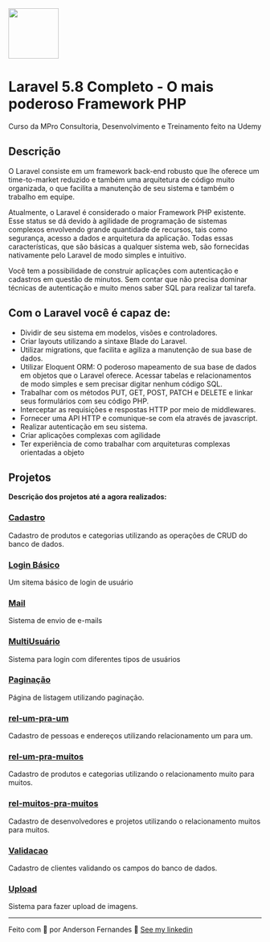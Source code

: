 <img src="https://alexandrebbarbosa.files.wordpress.com/2018/06/logolaravel.png" height="100">

<h1>Laravel 5.8 Completo - O mais poderoso Framework PHP </h1>
<p> Curso da MPro Consultoria, Desenvolvimento e Treinamento feito na Udemy </p> 

<h2> Descrição </h2>

<p>
 
O Laravel consiste em um framework back-end robusto que lhe oferece um time-to-market reduzido e também uma arquitetura de código muito organizada, o que facilita a manutenção de seu sistema e também o trabalho em equipe.

Atualmente, o Laravel é considerado o maior Framework PHP existente. Esse status se dá devido à agilidade de programação de sistemas complexos envolvendo grande quantidade de recursos, tais como segurança, acesso a dados e arquitetura da aplicação. Todas essas características, que são básicas a qualquer sistema web, são fornecidas nativamente pelo Laravel de modo simples e intuitivo. 

Você tem a possibilidade de construir aplicações com autenticação e cadastros em questão de minutos. Sem contar que não precisa dominar técnicas de autenticação e muito menos saber SQL para realizar tal tarefa.
</p>

<h2> Com o Laravel você é capaz de: </h2>
<ul>
  <li>Dividir de seu sistema em modelos, visões e controladores.</li>
  <li>Criar layouts utilizando a sintaxe Blade do Laravel.</li>
  <li>Utilizar migrations, que facilita e agiliza a manutenção de sua base de dados.</li>
  <li>Utilizar Eloquent ORM: O poderoso mapeamento de sua base de dados em objetos que o Laravel oferece. Acessar tabelas e        relacionamentos de modo simples e sem precisar digitar nenhum código SQL.</li>
  <li>Trabalhar com os métodos PUT, GET, POST, PATCH e DELETE e linkar seus formulários com seu código PHP.</li>
  <li>Interceptar as requisições e respostas HTTP por meio de middlewares.</li>
  <li>Fornecer uma API HTTP e comunique-se com ela através de javascript.</li>
  <li>Realizar autenticação em seu sistema.</li>
  <li>Criar aplicações complexas com agilidade</li>
  <li>Ter experiência de como trabalhar com arquiteturas complexas orientadas a objeto</li>
</ul>

<h2> Projetos </h2>
<p> <b> Descrição dos projetos até a agora realizados: </b></p>

<h3><a href="https://github.com/AndersonUfop/curso-laravel/tree/master/cadastro">Cadastro </a></h3>
<p>Cadastro de produtos e categorias utilizando as operações de CRUD do banco de dados.</p>

<h3><a href="https://github.com/AndersonUfop/curso-laravel/tree/master/login-basico"> Login Básico</a></h3>
<p>Um sitema básico de login de usuário</p>

<h3><a href="https://github.com/AndersonUfop/curso-laravel/tree/master/mail"> Mail</a></h3>
<p>Sistema de envio de e-mails</p>


<h3><a href="https://github.com/AndersonUfop/curso-laravel/tree/master/multiusuario">MultiUsuário </a></h3>
<p>Sistema para login com diferentes tipos de usuários</p>


<h3><a href="https://github.com/AndersonUfop/curso-laravel/tree/master/paginacao">Paginação</a> </h3>
<p>Página de listagem utilizando paginação.</p>


<h3><a href="https://github.com/AndersonUfop/curso-laravel/tree/master/rel-um-pra-um">rel-um-pra-um</a></h3>
<p>Cadastro de pessoas e endereços utilizando relacionamento um para um.</p>

<h3><a href="https://github.com/AndersonUfop/curso-laravel/tree/master/rel-um-pra-muitos">rel-um-pra-muitos </a></h3>
<p>Cadastro de produtos e categorias utilizando o relacionamento muito para muitos.</p>

<h3><a href="https://github.com/AndersonUfop/curso-laravel/tree/master/rel-muitos-pra-muitos">rel-muitos-pra-muitos </a></h3>
<p>Cadastro de desenvolvedores e projetos utilizando o relacionamento muitos para muitos. </p>

<h3><a href="https://github.com/AndersonUfop/curso-laravel/tree/master/validacao">Validacao </a></h3>
<p>Cadastro de clientes validando os campos do banco de dados.</p>

<h3><a href="https://github.com/AndersonUfop/curso-laravel/tree/master/upload">Upload </a></h3>
<p>Sistema para fazer upload de imagens.</p>

---

Feito com 💜 por Anderson Fernandes 👋 [See my linkedin](https://www.linkedin.com/in/anderson-fernandes-8b5a50135/)


